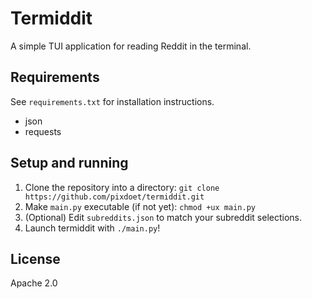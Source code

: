 # Termiddit
A simple TUI application for reading Reddit in the terminal.  

## Requirements
See `requirements.txt` for installation instructions.
- json
- requests
## Setup and running
1. Clone the repository into a directory: `git clone https://github.com/pixdoet/termiddit.git`
2. Make `main.py` executable (if not yet): `chmod +ux main.py`
3. (Optional) Edit `subreddits.json` to match your subreddit selections.
4. Launch termiddit with `./main.py`!

## License
Apache 2.0